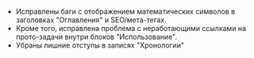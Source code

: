 * Исправлены баги с отображением математических символов в заголовках "Оглавления" и SEO/мета-тегах.
* Кроме того, исправлена проблема с неработающими ссылками на прото-задачи внутри блоков "Использование".
* Убраны лишние отступы в записях "Хронологии"